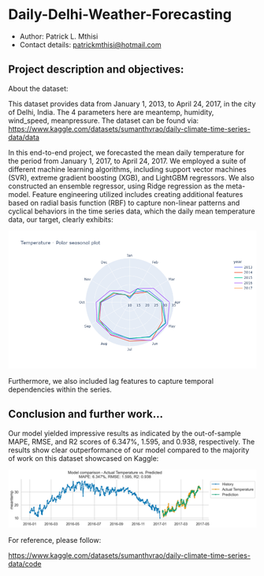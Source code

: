 # Daily-Delhi-Weather-Forecasting
- Author: Patrick L. Mthisi
- Contact details: patrickmthisi@hotmail.com

## Project description and objectives:

About the dataset:

This dataset provides data from January 1, 2013, to April 24, 2017, in the city of Delhi, India. The 4 parameters here are
meantemp, humidity, wind_speed, meanpressure. The dataset can be found via: https://www.kaggle.com/datasets/sumanthvrao/daily-climate-time-series-data/data

In this end-to-end project, we forecasted the mean daily temperature for the period from January 1, 2017, to April 24, 2017. We employed a suite of different machine learning algorithms, including support vector machines (SVR), extreme gradient boosting (XGB), and LightGBM regressors. We also constructed an ensemble regressor, using Ridge regression as the meta-model. Feature engineering utilized includes creating additional features based on radial basis function (RBF) to capture non-linear patterns and cyclical behaviors in the time series data, which the daily mean temperature data, our target, clearly exhibits:

![plot plot](polar_plot.png)

Furthermore, we also included lag features to capture temporal dependencies within the series. 

## Conclusion and further work...

Our model yielded impressive results as indicated by the out-of-sample MAPE, RMSE, and R2 scores of 6.347%, 1.595, and 0.938, respectively. The results show clear outperformance of our model compared to the majority of work on this dataset showcased on Kaggle:

![performance evaluation](performance_evaluation.png)

For reference, please follow: 

https://www.kaggle.com/datasets/sumanthvrao/daily-climate-time-series-data/code
